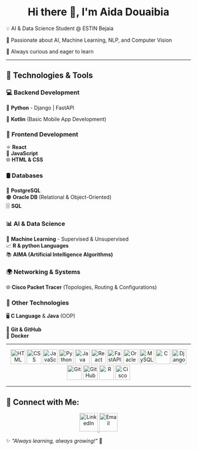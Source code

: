 <h1 align="center">Hi there 👋, I'm Aida Douaibia</h1>

<p align="center">
 
💡 AI & Data Science Student @ ESTIN Bejaia  
  
🔎 Passionate about AI, Machine Learning, NLP, and Computer Vision 
  
 🚀 Always curious and eager to learn  
 
</p>

---
## 🌟 **Technologies & Tools**  

### 💻 **Backend Development**  
🐍 **Python** - Django | FastAPI  

📱 **Kotlin** (Basic Mobile App Development)  

### 🎨 **Frontend Development**  
⚛️ **React**  
📜 **JavaScript**  
🌐 **HTML & CSS**  

### 🛢️ **Databases**  
🐘 **PostgreSQL**  
🟠 **Oracle DB** (Relational & Object-Oriented)  
🗄️ **SQL**  

### 📊 **AI & Data Science**  
🧠 **Machine Learning** - Supervised & Unsupervised  
📈 **R & python Languages**  
📚 **AIMA (Artificial Intelligence Algorithms)**  

### 🌍 **Networking & Systems**  
🌐 **Cisco Packet Tracer** (Topologies, Routing & Configurations)  

### 🔧 **Other Technologies**  
🖥️ **C Language** & **Java** (OOP)

🐙 **Git & GitHub**  
🐳 **Docker** 



----
<p align="center">
  <img src="https://cdn-icons-png.flaticon.com/128/5968/5968267.png" width="40" height="40" alt="HTML"/>
  <img src="https://cdn-icons-png.flaticon.com/128/732/732190.png" width="40" height=40" alt="CSS"/>
  <img src="https://cdn-icons-png.flaticon.com/128/5968/5968292.png" width="40" height="40" alt="JavaScript"/>
  <img src="https://cdn-icons-png.flaticon.com/128/5968/5968350.png" width="40" height="40" alt="Python"/>
  <img src="https://cdn-icons-png.flaticon.com/128/5968/5968282.png" width="40" height="40" alt="Java"/>
  <img src="https://cdn-icons-png.flaticon.com/128/919/919851.png" width="40" height="40" alt="React"/>
  <img src="https://i2.wp.com/rubikscode.net/wp-content/uploads/2020/11/92388600-8d1c-11ea-9993-a726466b5099.png?w=1080&ssl=1" width="40" height="40" alt="FastAPI"/>
  <img src="https://external-content.duckduckgo.com/iu/?u=https%3A%2F%2Ftse1.mm.bing.net%2Fth%3Fid%3DOIP.cUlcQSPMSsjw0-UTnpqcFwHaE2%26pid%3DApi&f=1&ipt=5072c40f4ebf92c53328d019267de54bac216511fa1a6ca1c871f2eee14c67bc&ipo=images" width="40" height="40" alt="Oracle"/>
  <img src="https://cdn-icons-png.flaticon.com/128/919/919836.png" width="40" height="40" alt="MySQL"/>
  <img src="https://external-content.duckduckgo.com/iu/?u=https%3A%2F%2Ftse2.mm.bing.net%2Fth%3Fid%3DOIP.5d8UVfgws59CnTxVoYQplwHaIe%26pid%3DApi&f=1&ipt=c2d3884878295a397eaf3cdd431536356554ea105f9b429abfdbc1c6ae4c95b5&ipo=images" width="40" height="40" alt=" C"/>
  <img src="https://cdn.iconscout.com/icon/free/png-512/django-1-282754.png)" width="40" height="40" alt="Django"/>
  <img src="https://cdn-icons-png.flaticon.com/128/733/733609.png" width="40" height="40" alt="Git"/>
  <img src="https://cdn-icons-png.flaticon.com/128/733/733553.png" width="40" height="40" alt="GitHub"/>
  <img src="https://external-content.duckduckgo.com/iu/?u=https%3A%2F%2Fdownload.logo.wine%2Flogo%2FR_(programming_language)%2FR_(programming_language)-Logo.wine.png&f=1&nofb=1&ipt=dd4b1d15c9b3a210e135d7770864c5615be93a6bc0ce80f04f6f9e1be6c0830f&ipo=images" width="40" height="40" alt="R"/>
  <img src="https://external-content.duckduckgo.com/iu/?u=https%3A%2F%2Ftse4.mm.bing.net%2Fth%3Fid%3DOIP.jrzsUe6lBkA45pXuGlP1rwHaIC%26pid%3DApi&f=1&ipt=cae2fb67a7fceb33438fee1af96d02154e95fa91d02d0099fa9d17814c701d33&ipo=images" width="40" height="40" alt="Cisco Packet Tracer"/>
</p>

---





## 🔗 Connect with Me:

<p align="center">
  <a href="https://www.linkedin.com/in/aida-douaibia-438872318/" target="_blank">
    <img src="https://cdn-icons-png.flaticon.com/128/145/145807.png" width="50" height="50" alt="LinkedIn"/>
  </a>
  <a href="a_douaibia@eestin.dz" target="_blank">
    <img src="https://cdn-icons-png.flaticon.com/128/281/281769.png" width="50" height="50" alt="Email"/>
  </a>
  
</p>

✨ _"Always learning, always growing!"_ 🚀  

